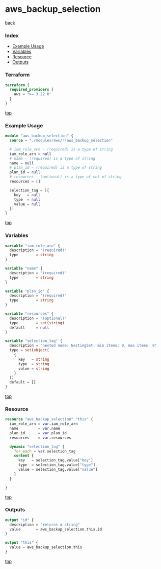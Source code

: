 # aws_backup_selection

[back](../aws.md)

### Index

- [Example Usage](#example-usage)
- [Variables](#variables)
- [Resource](#resource)
- [Outputs](#outputs)

### Terraform

```terraform
terraform {
  required_providers {
    aws = ">= 3.22.0"
  }
}
```

[top](#index)

### Example Usage

```terraform
module "aws_backup_selection" {
  source = "./modules/aws/r/aws_backup_selection"

  # iam_role_arn - (required) is a type of string
  iam_role_arn = null
  # name - (required) is a type of string
  name = null
  # plan_id - (required) is a type of string
  plan_id = null
  # resources - (optional) is a type of set of string
  resources = []

  selection_tag = [{
    key   = null
    type  = null
    value = null
  }]
}
```

[top](#index)

### Variables

```terraform
variable "iam_role_arn" {
  description = "(required)"
  type        = string
}

variable "name" {
  description = "(required)"
  type        = string
}

variable "plan_id" {
  description = "(required)"
  type        = string
}

variable "resources" {
  description = "(optional)"
  type        = set(string)
  default     = null
}

variable "selection_tag" {
  description = "nested mode: NestingSet, min items: 0, max items: 0"
  type = set(object(
    {
      key   = string
      type  = string
      value = string
    }
  ))
  default = []
}
```

[top](#index)

### Resource

```terraform
resource "aws_backup_selection" "this" {
  iam_role_arn = var.iam_role_arn
  name         = var.name
  plan_id      = var.plan_id
  resources    = var.resources

  dynamic "selection_tag" {
    for_each = var.selection_tag
    content {
      key   = selection_tag.value["key"]
      type  = selection_tag.value["type"]
      value = selection_tag.value["value"]
    }
  }

}
```

[top](#index)

### Outputs

```terraform
output "id" {
  description = "returns a string"
  value       = aws_backup_selection.this.id
}

output "this" {
  value = aws_backup_selection.this
}
```

[top](#index)